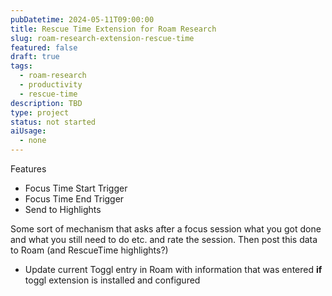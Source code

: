 ```yaml
---
pubDatetime: 2024-05-11T09:00:00
title: Rescue Time Extension for Roam Research
slug: roam-research-extension-rescue-time
featured: false
draft: true
tags:
  - roam-research
  - productivity
  - rescue-time
description: TBD
type: project
status: not started
aiUsage:
  - none
---
```


Features

- Focus Time Start Trigger
- Focus Time End Trigger
- Send to Highlights

Some sort of mechanism that asks after a focus session what you got done and what you still need to do etc. and rate the session. Then post this data to Roam (and RescueTime highlights?)

- Update current Toggl entry in Roam with information that was entered **if** toggl extension is installed and configured
